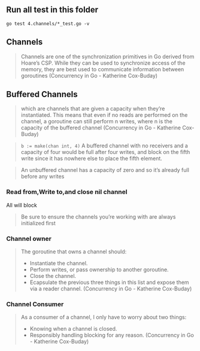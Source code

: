 ## Run all test in this folder

```
go test 4.channels/*_test.go -v
```

## Channels

> Channels are one of the synchronization primitives in Go derived from Hoare’s CSP. While they can be used to synchronize access of the memory, they are best used to communicate information between goroutines
> (Concurrency in Go - Katherine Cox-Buday)

## Buffered Channels

> which are channels that are given a capacity when they’re instantiated. This means that even if no reads are performed on the channel, a goroutine can still perform n writes, where n is the capacity of the buffered channel
> (Concurrency in Go - Katherine Cox-Buday)

> `b := make(chan int, 4)`
> A buffered channel with no receivers and a capacity of four would be full after four writes, and block on the fifth write since it has nowhere else to place the fifth element.

> An unbuffered channel has a capacity of zero and so it’s already full before any writes

### Read from,Write to,and close nil channel

All will block

> Be sure to ensure the channels you’re working with are always initialized first

### Channel owner

> The goroutine that owns a channel should:
>
> - Instantiate the channel.
> - Perform writes, or pass ownership to another goroutine.
> - Close the channel.
> - Ecapsulate the previous three things in this list and expose them via a reader channel.
>   (Concurrency in Go - Katherine Cox-Buday)

### Channel Consumer

> As a consumer of a channel, I only have to worry about two things:
>
> - Knowing when a channel is closed.
> - Responsibly handling blocking for any reason.
>   (Concurrency in Go - Katherine Cox-Buday)
